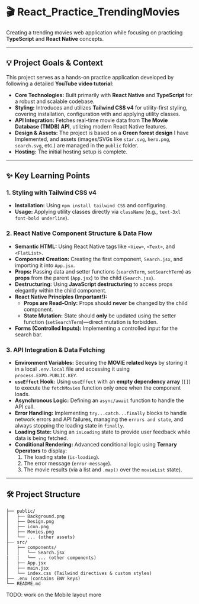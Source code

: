 # 🎬 React\_Practice\_TrendingMovies

Creating a trending movies web application while focusing on practicing **TypeScript** and **React Native** concepts.

-----

## 💡 Project Goals & Context

This project serves as a hands-on practice application developed by following a detailed **YouTube video tutorial**:

  * **Core Technologies:** Built primarily with **React Native** and **TypeScript** for a robust and scalable codebase.
  * **Styling:** Introduces and utilizes **Tailwind CSS v4** for utility-first styling, covering installation, configuration with and applying utility classes.
  * **API Integration:** Fetches real-time movie data from **The Movie Database (TMDB) API**, utilizing modern React Native features.
  * **Design & Assets:** The project is based on a **Green forest design** I have Implemented, and assets (images/SVGs like `star.svg`, `hero.png`, `search.svg`, etc.) are managed in the `public` folder.
  * **Hosting:** The initial hosting setup is complete.

-----

## ✨ Key Learning Points

### 1\. **Styling with Tailwind CSS v4**

  * **Installation:** Using `npm install tailwind CSS` and configuring.
  * **Usage:** Applying utility classes directly via `className` (e.g., `text-3xl font-bold underline`).

### 2\. **React Native Component Structure & Data Flow**

  * **Semantic HTML:** Using React Native tags like `<View>`, `<Text>`, and `<FlatList>`.
  * **Component Creation:** Creating the first component, `Search.jsx`, and importing it into `App.jsx`.
  * **Props:** Passing data and setter functions (`searchTerm`, `setSearchTerm`) as **props** from the parent (`App.jsx`) to the child (`Search.jsx`).
  * **Destructuring:** Using **JavaScript destructuring** to access props elegantly within the child component.
  * **React Native Principles (Important\!):**
      * **Props are Read-Only:** Props should **never** be changed by the child component.
      * **State Mutation:** State should **only** be updated using the setter function (`setSearchTerm`)—direct mutation is forbidden.
  * **Forms (Controlled Inputs):** Implementing a controlled input for the search bar.

### 3\. **API Integration & Data Fetching**

  * **Environment Variables:** Securing the **MOVIE related keys** by storing it in a local `.env.local` file and accessing it using `process.EXPO.PUBLIC.KEY`.
  * **`useEffect` Hook:** Using `useEffect` with an **empty dependency array** (`[]`) to execute the `fetchMovies` function only once when the component loads.
  * **Asynchronous Logic:** Defining an `async/await` function to handle the API call.
  * **Error Handling:** Implementing `try...catch...finally` blocks to handle network errors and API failures, managing the `errors and state`, and always stopping the loading state in `finally`.
  * **Loading State:** Using an `isLoading` state to provide user feedback while data is being fetched.
  * **Conditional Rendering:** Advanced conditional logic using **Ternary Operators** to display:
    1.  The loading state (`is-loading`).
    2.  The error message (`error-message`).
    3.  The movie results (via a list and `.map()` over the `movieList` state).

-----

## 🛠️ Project Structure

```
├── public/
│   ├── Background.png
│   ├── Design.png
│   ├── icon.png
│   ├── Movies.png
│   └── ... (other assets)
├── src/
│   ├── components/
│   │   └── Search.jsx
|   |   └── ... (other components)
│   ├── App.jsx
│   ├── main.jsx
│   └── index.css (Tailwind directives & custom styles)
├── .env (contains ENV keys)
└── README.md
```

TODO: 
  work on the Mobile layout more

